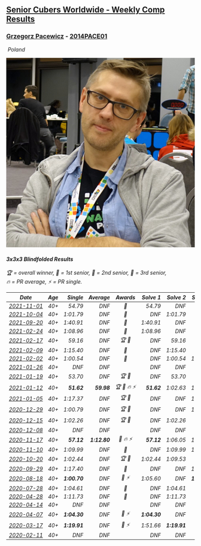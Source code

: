<style>table {white-space: nowrap;}</style>
<link rel="stylesheet" type="text/css" href="/scw-comp/css/flags.css" />

## [Senior Cubers Worldwide - Weekly Comp Results](/scw-comp/results/)
### [Grzegorz Pacewicz](README.md) - [2014PACE01](https://www.worldcubeassociation.org/persons/2014PACE01?event=333bf)

<i class="flag flag-PL" />&nbsp;Poland

![Grzegorz Pacewicz](1566910999.jpg)

#### 3x3x3 Blindfolded Results

<span style="white-space: nowrap;">🏆 = overall winner</span>, <span style="white-space: nowrap;">🥇 = 1st senior</span>, <span style="white-space: nowrap;">🥈 = 2nd senior</span>, <span style="white-space: nowrap;">🥉 = 3rd senior</span>, <span style="white-space: nowrap;">🔥 = PR average</span>, <span style="white-space: nowrap;">⚡ = PR single</span>.

| Date | Age | Single | Average | Awards | Solve 1 | Solve 2 | Solve 3 | Video |
| :--: | :--: | --: | --: | :--: | --: | --: | --: | :-- |
| [2021-11-01](../../results/2021-11-01/333bf.md) | 40+ | 54.79 | DNF | 🥈 | 54.79 | DNF | DNF | [Desktop](https://www.facebook.com/events/1032479114251866/permalink/1034009117432199) / [Mobile](https://m.facebook.com/events/1032479114251866?view=permalink&id=1034009117432199) |
| [2021-10-04](../../results/2021-10-04/333bf.md) | 40+ | 1:01.79 | DNF | 🥉 | DNF | 1:01.79 | DNF | [Desktop](https://www.facebook.com/events/244694307606524/permalink/248107503931871) / [Mobile](https://m.facebook.com/events/244694307606524?view=permalink&id=248107503931871) |
| [2021-09-20](../../results/2021-09-20/333bf.md) | 40+ | 1:40.91 | DNF | 🥉 | 1:40.91 | DNF | DNF | [Desktop](https://www.facebook.com/events/161657459452919/permalink/163572542594744) / [Mobile](https://m.facebook.com/events/161657459452919?view=permalink&id=163572542594744) |
| [2021-02-24](../../results/2021-02-24/333bf.md) | 40+ | 1:08.96 | DNF | 🥈 | 1:08.96 | DNF | DNF | [Desktop](https://www.facebook.com/events/860999258013341/permalink/867182454061688) / [Mobile](https://m.facebook.com/events/860999258013341?view=permalink&id=867182454061688) |
| [2021-02-17](../../results/2021-02-17/333bf.md) | 40+ | 59.16 | DNF | 🏆 🥇 | DNF | 59.16 | DNF | [Desktop](https://www.facebook.com/events/413157843303494/permalink/416156213003657) / [Mobile](https://m.facebook.com/events/413157843303494?view=permalink&id=416156213003657) |
| [2021-02-09](../../results/2021-02-09/333bf.md) | 40+ | 1:15.40 | DNF | 🥈 | DNF | 1:15.40 | DNF | [Desktop](https://www.facebook.com/events/426225478800941/permalink/427722088651280) / [Mobile](https://m.facebook.com/events/426225478800941?view=permalink&id=427722088651280) |
| [2021-02-02](../../results/2021-02-02/333bf.md) | 40+ | 1:00.54 | DNF | 🥈 | DNF | 1:00.54 | 1:17.44 | [Desktop](https://www.facebook.com/events/508664813631510/permalink/509498696881455) / [Mobile](https://m.facebook.com/events/508664813631510?view=permalink&id=509498696881455) |
| [2021-01-26](../../results/2021-01-26/333bf.md) | 40+ | DNF | DNF |  | DNF | DNF | DNF | [Desktop](https://www.facebook.com/events/712047552829208/permalink/712816019419028) / [Mobile](https://m.facebook.com/events/712047552829208?view=permalink&id=712816019419028) |
| [2021-01-19](../../results/2021-01-19/333bf.md) | 40+ | 53.70 | DNF | 🏆 🥇 | DNF | 53.70 | DNF | [Desktop](https://www.facebook.com/events/442673873440898/permalink/442975840077368) / [Mobile](https://m.facebook.com/events/442673873440898?view=permalink&id=442975840077368) |
| [2021-01-12](../../results/2021-01-12/333bf.md) | 40+ | **51.62** | **59.98** | 🏆 🥇 🔥 ⚡ | **51.62** | 1:02.63 | 1:05.69 | [Desktop](https://www.facebook.com/events/290317685967985/permalink/290420032624417) / [Mobile](https://m.facebook.com/events/290317685967985?view=permalink&id=290420032624417) |
| [2021-01-05](../../results/2021-01-05/333bf.md) | 40+ | 1:17.37 | DNF | 🏆 🥇 | DNF | DNF | 1:17.37 | [Desktop](https://www.facebook.com/events/218187739804978/permalink/221159316174487) / [Mobile](https://m.facebook.com/events/218187739804978?view=permalink&id=221159316174487) |
| [2020-12-29](../../results/2020-12-29/333bf.md) | 40+ | 1:00.79 | DNF | 🏆 🥇 | DNF | DNF | 1:00.79 | [Desktop](https://www.facebook.com/events/208055800692336/permalink/210290230468893) / [Mobile](https://m.facebook.com/events/208055800692336?view=permalink&id=210290230468893) |
| [2020-12-15](../../results/2020-12-15/333bf.md) | 40+ | 1:02.26 | DNF | 🏆 🥇 | DNF | 1:02.26 | DNF | [Desktop](https://www.facebook.com/events/732335260998911/permalink/734667097432394) / [Mobile](https://m.facebook.com/events/732335260998911?view=permalink&id=734667097432394) |
| [2020-12-08](../../results/2020-12-08/333bf.md) | 40+ | DNF | DNF |  | DNF | DNF | DNF | [Desktop](https://www.facebook.com/events/672444916797296/permalink/675837576458030) / [Mobile](https://m.facebook.com/events/672444916797296?view=permalink&id=675837576458030) |
| [2020-11-17](../../results/2020-11-17/333bf.md) | 40+ | **57.12** | **1:12.80** | 🥈 🔥 ⚡ | **57.12** | 1:06.05 | 1:35.22 | [Desktop](https://www.facebook.com/events/475710776737006/permalink/478490463125704) / [Mobile](https://m.facebook.com/events/475710776737006?view=permalink&id=478490463125704) |
| [2020-11-10](../../results/2020-11-10/333bf.md) | 40+ | 1:09.99 | DNF | 🥈 | DNF | 1:09.99 | 1:21.51 | [Desktop](https://www.facebook.com/events/971009923382676/permalink/972475749902760) / [Mobile](https://m.facebook.com/events/971009923382676?view=permalink&id=972475749902760) |
| [2020-10-20](../../results/2020-10-20/333bf.md) | 40+ | 1:02.44 | DNF | 🏆 🥇 | 1:02.44 | 1:09.53 | DNF | [Desktop](https://www.facebook.com/events/365280181488304/permalink/370245154325140) / [Mobile](https://m.facebook.com/events/365280181488304?view=permalink&id=370245154325140) |
| [2020-09-29](../../results/2020-09-29/333bf.md) | 40+ | 1:17.40 | DNF | 🥈 | DNF | DNF | 1:17.40 | [Desktop](https://www.facebook.com/events/1294868874190434/permalink/1301041646906490) / [Mobile](https://m.facebook.com/events/1294868874190434?view=permalink&id=1301041646906490) |
| [2020-08-18](../../results/2020-08-18/333bf.md) | 40+ | **1:00.70** | DNF | 🥈 ⚡ | 1:05.60 | DNF | **1:00.70** | [Desktop](https://www.facebook.com/grzegorz.pacewicz/videos/3354554211257596) / [Mobile](https://m.facebook.com/grzegorz.pacewicz/videos/3354554211257596) |
| [2020-07-28](../../results/2020-07-28/333bf.md) | 40+ | 1:04.61 | DNF | 🥉 | DNF | 1:04.61 | DNF | [Desktop](https://www.facebook.com/grzegorz.pacewicz/videos/3295962327116785) / [Mobile](https://m.facebook.com/grzegorz.pacewicz/videos/3295962327116785) |
| [2020-04-28](../../results/2020-04-28/333bf.md) | 40+ | 1:11.73 | DNF | 🥈 | DNF | 1:11.73 | DNF | [Desktop](https://www.facebook.com/events/534758690547855/permalink/537192693637788) / [Mobile](https://m.facebook.com/events/534758690547855?view=permalink&id=537192693637788) |
| [2020-04-14](../../results/2020-04-14/333bf.md) | 40+ | DNF | DNF |  | DNF | DNF | DNF | |
| [2020-04-07](../../results/2020-04-07/333bf.md) | 40+ | **1:04.30** | DNF | 🥈 ⚡ | **1:04.30** | DNF | DNF | [Desktop](https://www.facebook.com/events/258196271885699/permalink/262125944826065) / [Mobile](https://m.facebook.com/events/258196271885699?view=permalink&id=262125944826065) |
| [2020-03-17](../../results/2020-03-17/333bf.md) | 40+ | **1:19.91** | DNF | 🥈 ⚡ | 1:51.66 | **1:19.91** | DNF | [Desktop](https://www.facebook.com/events/616010612582835/permalink/620248352159061) / [Mobile](https://m.facebook.com/events/616010612582835?view=permalink&id=620248352159061) |
| [2020-02-11](../../results/2020-02-11/333bf.md) | 40+ | DNF | DNF |  | DNF | DNF | DNF | |


<!-- Global site tag (gtag.js) - Google Analytics -->
<script async src="https://www.googletagmanager.com/gtag/js?id=UA-86348435-3"></script>
<script>window.dataLayer = window.dataLayer || []; function gtag() {dataLayer.push(arguments);} gtag('js', new Date()); gtag('config', 'UA-86348435-3');</script>

